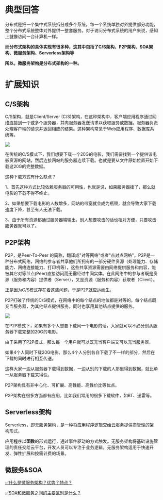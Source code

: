 # 典型回答


分布式是把一个集中式系统拆分成多个系统，每一个系统单独对外提供部分功能，整个分布式系统整体对外提供一整套服务。对于访问分布式系统的用户来说，感知上就像访问一台计算机一样。



而**分布式架构的具体实现有很多种，这其中包括了C/S架构、P2P架构、SOA架构、微服务架构、Serverless架构等**



**所以，微服务架构是分布式架构的一种。**



# 扩展知识


## C/S架构


C/S架构，就是Client/Server (C/S)架构，在这种架构中，客户端应用程序通过网络连接到一个或多个服务器，并向服务器发送请求以获取服务或数据。服务器负责处理客户端的请求并返回相应的结果。这种架构常见于Web应用程序、数据库系统等。



![](https://cdn.nlark.com/yuque/0/2023/png/5378072/1686919084976-439d5eff-58fa-43a7-8a92-7768c05e0b06.png)



在传统的C/S模式下，我们想要下载一个20G的电影，我们需要找到一个提供该电影资源的网站，然后连接网站的服务器连续下载。也就是要从文件原始位置开始下载这20G的完整数据。



这种下载方式有什么缺点？



1、首先这种方式比较依赖服务器的可用性，也就是说，如果服务器挂了，那么就电影的下载不得不终止。

2、如果想要下载电影的人数增多，网站的带宽就会成为瓶颈，就会导致大家下载速度下降，甚至有人无法下载。

3、由于所有资源都通过服务器端输出，别人想要攻击的话也相对方便，只要攻击服务器就可以了。  


## P2P架构


P2P，是Peer-To-Peer 的简称，翻译成"对等网络"或者"点对点网络"。P2P是一种分布式网络，网络的参与者共享他们所拥有的一部分硬件资源（处理能力、存储能力、网络连接能力、打印机等），这些共享资源需要由网络提供服务和内容，能被其它对等节点(Peer)直接访问而无需经过中间实体。在此网络中的参与者既是资源（服务和内容）提供者（Server），又是资源（服务和内容）获取者（Client）。



正是因为C/S模式存在着这些问题，于是P2P就应运而生。

P2P打破了传统的C/S模式，在网络中的每个结点的地位都是对等的。每个结点既充当服务器，为其他结点提供服务，同时也享用其他结点提供的服务。



![](https://cdn.nlark.com/yuque/0/2023/png/5378072/1686919192424-a5aee1da-d7ca-4d4d-a856-8e26f44dc427.png)



在P2P模式下，如果有多个人想要下载同一个电影的话，大家就可以不必分别从服务器下载完整的20G的电影。



由于采用了P2P模式，那么每一个用户就可以既充当客户端又可以充当服务器。



如果4个人同时下载20G电影，那么4个人分别各自下载了不一样的部分，然后在下载的同时进行相互传送。



这样大家一边从服务器下载得到数据，一边从别的下载的人那里得到数据，就比单一从服务器下载来得快。



P2P架构具有非中心化、可扩展、高性能、高性价比等优点。



P2P架构在很多方面都有应用，比如我们常用的很多下载软件，如BT、迅雷等。



## Serverless架构


Serverless，即无服务架构，是一种将应用程序逻辑交给云服务提供商管理的架构形式。



应用程序以**函数**的形式运行，通过事件驱动的方式触发。无服务架构将基础设施管理的责任交给云平台，开发人员可以专注于业务逻辑。无服务架构适用于快速开发、弹性扩展和按需计费的场景。





## 微服务&SOA


[✅什么是微服务架构？优势？特点？](https://www.yuque.com/hollis666/qyhor6/zao7sn0kve58xasr)



[✅SOA和微服务之间的主要区别是什么？](https://www.yuque.com/hollis666/qyhor6/fkg3572ih9pye728)

